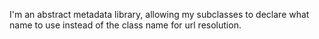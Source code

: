 I'm an abstract metadata library, allowing my subclasses to declare what name to use instead of the class name for url resolution.